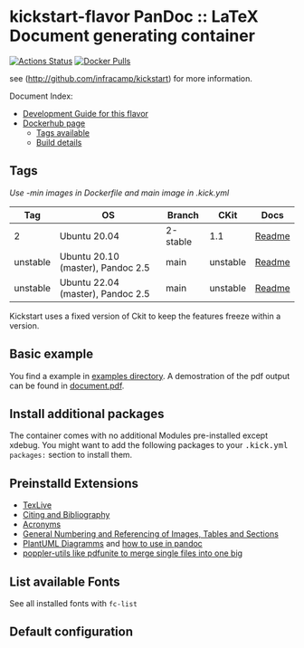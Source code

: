 
# kickstart-flavor PanDoc :: LaTeX Document generating container

[![Actions Status](https://github.com/nfra-project/kickstart-flavor-pandoc/workflows/test/badge.svg)](https://github.com/nfra-project/kickstart-flavor-pandoc/actions)
[![Docker Pulls](https://img.shields.io/docker/pulls/nfra/kickstart-flavor-pandoc.svg)](https://github.com/nfra-project/kickstart-flavor-pandoc)

see (http://github.com/infracamp/kickstart) for more information.

Document Index:

- [Development Guide for this flavor](DEVELOPMENT.md)
- [Dockerhub page](https://hub.docker.com/r/nfra/kickstart-flavor-pandoc/)
    - [Tags available](https://hub.docker.com/r/nfra/kickstart-flavor-pandoc/tags/)
    - [Build details](https://hub.docker.com/r/nfra/kickstart-flavor-pandoc/builds/)


## Tags

*Use -min images in Dockerfile and main image in .kick.yml*

| Tag         | OS                                | Branch     | CKit     | Docs |
|-------------|-----------------------------------|------------|----------|------|
| 2           | Ubuntu 20.04                      | 2-stable   | 1.1      | [Readme](https://github.com/nfra-project/kickstart-flavor-pandoc/tree/2-stable) |
| unstable    | Ubuntu 20.10 (master), Pandoc 2.5 | main       | unstable | [Readme](https://github.com/nfra-project/kickstart-flavor-pandoc/) |
| unstable    | Ubuntu 22.04 (master), Pandoc 2.5 | main       | unstable | [Readme](https://github.com/nfra-project/kickstart-flavor-pandoc/) |

Kickstart uses a fixed version of Ckit to keep the features freeze within
a version.

## Basic example

You find a example in [examples directory](examples/). A demostration of the pdf output can be found 
in [document.pdf](examples/basic-writing/output.pdf).

## Install additional packages

The container comes with no additional Modules pre-installed except xdebug. You might
want to add the following packages to your <kbd>.kick.yml</kbd> `packages:` section to install them.


## Preinstalld Extensions

- [TexLive](https://www.tug.org/texlive/doc/texlive-en/texlive-en.html)
- [Citing and Bibliography]()
- [Acronyms](https://github.com/tomncooper/pandoc-gls)
- [General Numbering and Referencing of Images, Tables and Sections](https://github.com/tomduck/pandoc-xnos)
- [PlantUML Diagramms](https://plantuml.com/de/theme) and [how to use in pandoc](https://github.com/timofurrer/pandoc-plantuml-filter)
- [poppler-utils like pdfunite to merge single files into one big](/home/matthes/Projects/leanear-docs/openmenu)

## List available Fonts

See all installed fonts with `fc-list`

## Default configuration

